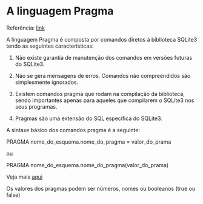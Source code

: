 # A linguagem Pragma

Referência: [link](https://www.sqlite.org/pragma.html)

A linguagem Pragma é composta por comandos diretos à biblioteca SQLite3 tendo as seguintes características:

1. Não existe garantia de manutenção dos comandos em versões futuras do SQLite3.

2. Não se gera mensagens de erros.  Comandos não compreendidos são simplesmente ignorados.

3. Existem comandos pragma que rodam na compilação da biblioteca, sendo importantes apenas para aqueles que compilarem o SQLite3 nos seus programas.

4. Pragmas são uma extensão do SQL específica do SQLite3.


A sintaxe básico dos comandos pragma é a seguinte:

PRAGMA nome_do_esquema.nome_do_pragma = valor_do_prama

ou

PRAGMA  nome_do_esquema.nome_do_pragma(valor_do_prama)

Veja mais [aqui](https://www.sqlite.org/syntax/pragma-stmt.html)


Os valores dos pragmas podem ser números, nomes ou booleanos (true ou false)
